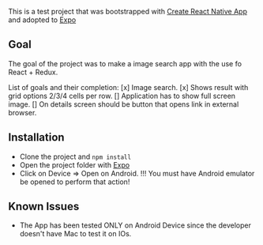 This is a test project that was bootstrapped with [Create React Native App](https://github.com/react-community/create-react-native-app) and adopted to [Expo](https://expo.io/)

## Goal

The goal of the project was to make a image search app with the use fo React + Redux.

List of goals and their completion:
[x] Image search.
[x] Shows result with grid options 2/3/4 cells per row.
[] Application has to show full screen image.
[] On details screen should be button that opens link in external browser.

## Installation

* Clone the project and `npm install`
* Open the project folder with [Expo](https://expo.io/)
* Click on Device => Open on Android. !!! You must have Android emulator be opened to perform that action!

## Known Issues

* The App has been tested ONLY on Android Device since the developer doesn't have Mac to test it on IOs.
